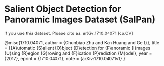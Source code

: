 # Salient Object Detection for Panoramic Images Dataset (SalPan)
if you use this dataset.
Please cite as:
arXiv:1710.04071 [cs.CV]


  @misc{1710.04071,
  author = {Chunbiao Zhu and Kan Huang and Ge Li},
  title = {{A}utomatic {S}alient {O}bject {D}etection for {P}anoramic {I}mages {U}sing {R}egion {G}rowing and {F}ixation {P}rediction {M}odel},
  year = {2017},
  eprint = {1710.04071},
  note = {arXiv:1710.04071v1}
}
